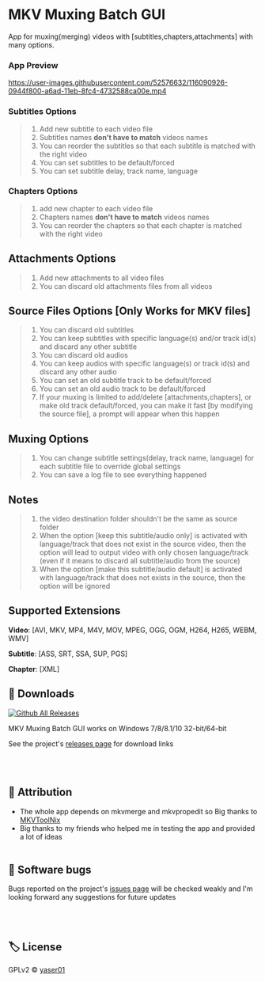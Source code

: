 # MKV Muxing Batch GUI

App for muxing(merging) videos with [subtitles,chapters,attachments] with many options.<br>
### App Preview
https://user-images.githubusercontent.com/52576632/116090926-0944f800-a6ad-11eb-8fc4-4732588ca00e.mp4

### Subtitles Options
>1. Add new subtitle to each video file
>1. Subtitles names **don't have to match** videos names
>1. You can reorder the subtitles so that each subtitle is matched with the right video
>1. You can set subtitles to be default/forced
>1. You can set subtitle delay, track name, language
### Chapters Options
>1. add new chapter to each video file
>1. Chapters names **don't have to match** videos names
>1. You can reorder the chapters so that each chapter is matched with the right video
## Attachments Options
>1. Add new attachments to all video files 
>1. You can discard old attachments files from all videos 
## Source Files Options [Only Works for MKV files]
>1. You can discard old subtitles  
>1. You can keep subtitles with specific language(s) and/or track id(s) and discard any other subtitle
>1. You can discard old audios  
>1. You can keep audios with specific language(s) or track id(s) and discard any other audio
>1. You can set an old subtitle track to be default/forced
>1. You can set an old audio track to be default/forced
>1. If your muxing is limited to add/delete [attachments,chapters], or make old track default/forced, you can make it fast [by modifying the source file], a prompt will appear when this happen

## Muxing Options
>1. You can change subtitle settings(delay, track name, language) for each subtitle file to override global settings
>1. You can save a log file to see everything happened
## Notes
>1. the video destination folder shouldn't be the same as source folder
>1. When the option [keep this subtitle/audio only] is activated with language/track that does not exist in the source video, then the option will lead to output video with only chosen language/track (even if it means to discard all subtitle/audio from the source)
>1. When the option [make this subtitle/audio default] is activated with language/track that does not exists in the source, then the option will be ignored
## Supported Extensions
**Video**:
[AVI, MKV, MP4, M4V, MOV, MPEG, OGG, OGM, H264, H265, WEBM, WMV]

**Subtitle**:
[ASS, SRT, SSA, SUP, PGS]

**Chapter**:
[XML]

## 💾 Downloads
[![Github All Releases](https://img.shields.io/github/downloads/yaser01/mkv-muxing-batch-gui/total.svg?color=4DC71F)]()

MKV Muxing Batch GUI works on Windows 7/8/8.1/10 32-bit/64-bit

See the project's [releases&nbsp;page](https://github.com/yaser01/mkv-muxing-batch-gui/releases) for download links

<br><br>

## 🙏 Attribution
- The whole app depends on mkvmerge and mkvpropedit so Big thanks to [MKVToolNix](https://gitlab.com/mbunkus/mkvtoolnix)
- Big thanks to my friends who helped me in testing the app and provided a lot of ideas
  <br><br>
## 🦟 Software bugs
Bugs reported on the project's [issues page](https://github.com/yaser01/mkv-muxing-batch-gui/issues) will be checked weakly and I'm looking forward any suggestions for future updates

<br><br>

## 🏷️ License
GPLv2 © [yaser01](https://github.com/yaser01/mkv-muxing-batch-gui/blob/main/LICENSE)
